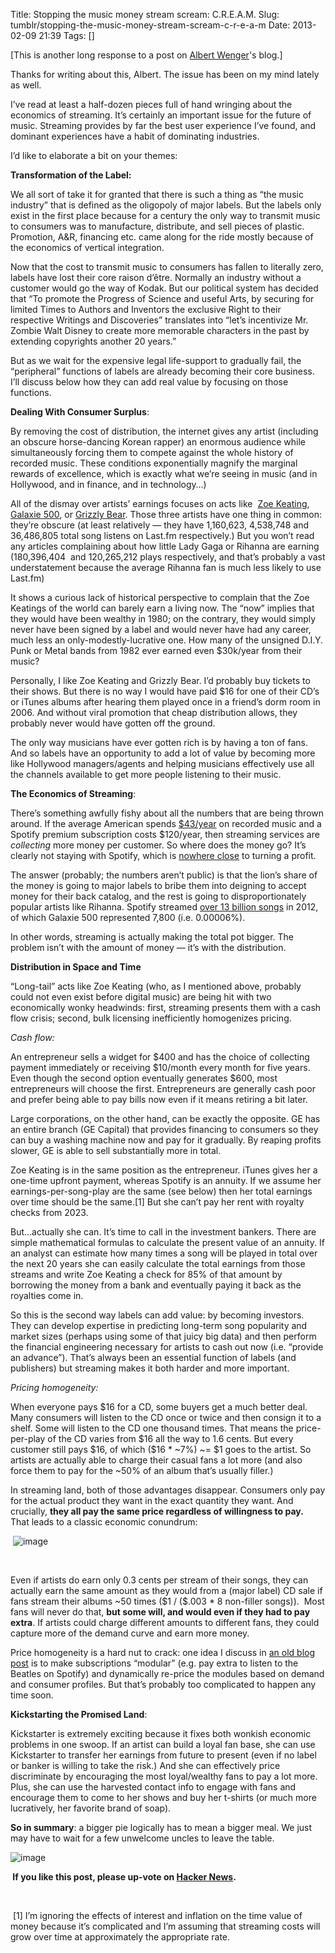 Title: Stopping the music money stream scream: C.R.E.A.M.
Slug: tumblr/stopping-the-music-money-stream-scream-c-r-e-a-m
Date: 2013-02-09 21:39
Tags: []

<p>[This is another long response to a post on <a href="http://continuations.com/post/42582136653/micropennies-the-beginning-not-the-end" target="_blank">Albert Wenger</a>'s blog.]</p>
<p class="MsoNormal"><span>Thanks for writing about this, Albert. The issue has been on my mind lately as well.</span></p>
<p class="MsoNormal"><span>I’ve read at least a half-dozen pieces full of hand wringing about the economics of streaming. It’s certainly an important issue for the future of music. Streaming provides by far the best user experience I’ve found, and dominant experiences have a habit of dominating industries.</span></p>
<p class="MsoNormal"><span>I’d like to elaborate a bit on your themes:</span><span> </span></p>
<p class="MsoNormal"><strong><span>Transformation of the Label:</span></strong></p>
<p class="MsoNormal"><span>We all sort of take it for granted that there is such a thing as “the music industry” that is defined as the oligopoly of major labels. But the labels only exist in the first place because for a century the only way to transmit music to consumers was to manufacture, distribute, and sell pieces of plastic. Promotion, A&amp;R, financing etc. came along for the ride mostly because of the economics of vertical integration.</span></p>
<p class="MsoNormal"><span>Now that the cost to transmit music to consumers has fallen to literally zero, labels have lost their core </span><span>raison d&#8217;être. Normally an industry without a customer would go the way of Kodak. But our political system has decided that “</span><span>To promote the Progress of Science and useful Arts, by securing for limited Times to Authors and Inventors the exclusive Right to their respective Writings and Discoveries” </span><span>translates into “let’s incentivize Mr. Zombie Walt Disney to create more memorable characters in the past by extending copyrights another 20 years.” </span></p>
<p class="MsoNormal"><span></span><span>But as we wait for the expensive legal life-support to gradually fail, the “peripheral” functions of labels are already becoming their core business. I&#8217;ll discuss below how they can add real value by focusing on those functions.</span></p>
<p class="MsoNormal"><strong><span>Dealing With Consumer Surplus</span></strong><span>:</span></p>
<p class="MsoNormal"><span>By removing the cost of distribution, the internet gives any artist (including an obscure horse-dancing Korean rapper) an enormous audience while simultaneously forcing them to compete against the whole history of recorded music. These conditions exponentially magnify the marginal rewards of excellence, which is exactly what we’re seeing in music (and in Hollywood, and in finance, and in technology…)</span></p>
<p class="MsoNormal"><span>All of the dismay over artists’ earnings focuses on acts like  <a href="http://www.theatlantic.com/technology/archive/2012/08/how-you-turn-music-into-money-in-2012-spoiler-mostly-itunes/260678/" target="_blank"><span>Zoe Keating</span></a>, <a href="http://pitchfork.com/features/articles/8993-the-cloud/" target="_blank"><span>Galaxie 500</span></a>, or <a href="http://www.vulture.com/2012/09/grizzly-bear-shields.html" target="_blank"><span>Grizzly Bear</span></a>. Those three artists have one thing in common: they’re obscure (at least relatively &#8212; they have </span><span>1,160,623</span><span>, </span><span>4,538,748&#160;</span><span>and 3</span><span>6,486,805&#160;</span><span>total song listens on Last.fm respectively.) But you won’t read any articles complaining about how little Lady Gaga or Rihanna are earning (</span><span>180,396,404&#160;</span><span> and </span><span>120,265,212 plays respectively, and that’s probably a vast understatement because the average Rihanna fan is much less likely to use Last.fm)</span></p>
<p class="MsoNormal"><span>It shows a curious lack of historical perspective to complain that the Zoe Keatings of the world can barely earn a living now. The “now” implies that they would have been wealthy in 1980; on the contrary, they would simply never have been signed by a label and would </span><span>never</span><span> </span><span>have had any career, much less an only-modestly-lucrative one. How many of the unsigned D.I.Y. Punk or Metal bands from 1982 ever earned even $30k/year from their music?</span></p>
<p class="MsoNormal"><span>Personally, I like Zoe Keating and Grizzly Bear. I’d probably buy tickets to their shows. But there is no way I would have paid $16 for one of their CD’s or iTunes albums after hearing them played once in a friend’s dorm room in 2006. And without viral promotion that cheap distribution allows, they probably never would have gotten off the ground.</span></p>
<p class="MsoNormal"><span>The only way musicians have ever gotten rich is by having a ton of fans. And so labels have an opportunity to add a lot of value by becoming more like Hollywood managers/agents and helping musicians effectively use all the channels available to get more people listening to their music.</span></p>
<p class="MsoNormal"><strong><span>The Economics of Streaming</span></strong><span>:</span></p>
<p class="MsoNormal"><span>There’s something awfully fishy about all the numbers that are being thrown around. If the average American spends <a href="http://www.statista.com/statistics/191044/us-consumer-spending-on-recorded-music-since-2002/" target="_blank">$43/year</a> on recorded music and a Spotify premium subscription costs $120/year, then streaming services are <em>collecting</em> more money per customer. So where does the money go? It’s clearly not staying with Spotify, which is <a href="http://www.businessinsider.com/spotifys-annual-revenue-is-creeping-towards-500-million-but-its-still-bleeding-money-2012-11" target="_blank">nowhere close</a> to turning a profit.</span></p>
<p class="MsoNormal"><span>The answer (probably; the numbers aren’t public) is that the lion’s share of the money is going to major labels to bribe them into deigning to accept money for their back catalog, and the rest is going to disproportionately popular artists like Rihanna. Spotify streamed <a href="http://mediadecoder.blogs.nytimes.com/2012/07/25/digital-notes-spotify-reveals-some-numbers-but-hides-much-more/" target="_blank">over 13 billion songs</a> in 2012, of which Galaxie 500 represented 7,800 (i.e. </span><span>0.00006%).</span></p>
<p class="MsoNormal"><span>In other words, streaming is actually making the total pot bigger. The problem isn’t with the amount of money &#8212; it’s with the distribution.</span></p>
<p class="MsoNormal"><strong><span>Distribution in Space and Time</span></strong></p>
<p class="MsoNormal"><span>“Long-tail” acts like Zoe Keating (who, as I mentioned above, probably could not even exist before digital music) are being hit with two economically wonky headwinds: first, streaming presents them with a cash flow crisis; second, bulk licensing inefficiently homogenizes pricing.</span></p>
<p class="MsoNormal"><em><span>Cash flow:</span></em><span> </span></p>
<p class="MsoNormal"><span>An entrepreneur sells a widget for $400 and has the choice of collecting payment immediately or receiving $10/month every month for five years. Even though the second option eventually generates $600, most entrepreneurs will choose the first. Entrepreneurs are generally cash poor and prefer being able to pay bills now even if it means retiring a bit later.</span></p>
<p class="MsoNormal"><span>Large corporations, on the other hand, can be exactly the opposite. GE has an entire branch (GE Capital) that provides financing to consumers so they can buy a washing machine now and pay for it gradually. By reaping profits slower, GE is able to sell substantially more in total.</span></p>
<p class="MsoNormal"><span>Zoe Keating is in the same position as the entrepreneur. iTunes gives her a one-time upfront payment, whereas Spotify is an annuity. If we assume her earnings-per-song-play are the same (see below) then her total earnings over time should be the same.[1] But she can’t pay her rent with royalty checks from 2023.</span></p>
<p class="MsoNormal"><span>But…actually she can. It’s time to call in the investment bankers. There are simple mathematical formulas to calculate the present value of an annuity. If an analyst can estimate how many times a song will be played in total over the next 20 years she can easily calculate the total earnings from those streams and write Zoe Keating a check for 85% of that amount by borrowing the money from a bank and eventually paying it back as the royalties come in.</span></p>
<p class="MsoNormal"><span>So this is the second way labels can add value: by becoming investors. They can develop expertise in predicting long-term song popularity and market sizes (perhaps using some of that juicy big data) and then perform the financial engineering necessary for artists to cash out now (i.e. “provide an advance”). That’s always been an essential function of labels (and publishers) but streaming makes it both harder and more important.</span></p>
<p class="MsoNormal"><em><span>Pricing homogeneity:</span></em></p>
<p class="MsoNormal"><span>When everyone pays $16 for a CD, some buyers get a much better deal. Many consumers will listen to the CD once or twice and then consign it to a shelf. Some will listen to the CD one thousand times. That means the price-per-play of the CD varies from $16 all the way to 1.6 cents. But every customer still pays </span><span>$16, of which ($16 * ~7%) ~= $1 goes to the artist. So artists are actually able to charge their casual fans a lot more (and also force them to pay for the ~50% of an album that’s usually filler.)</span><span> </span></p>
<p class="MsoNormal"><span>In streaming land, both of those advantages disappear. Consumers only pay for the actual product they want in the exact quantity they want. And crucially, <strong>they all pay the same price regardless of willingness to pay.  </strong>That leads to a classic economic conundrum:</span></p>

<p class="MsoNormal"><span> <img alt="image" src="http://media.tumblr.com/0c86f5f1dfc8d6104a1f020f5033ab7b/tumblr_inline_mhz2308AZF1qz4rgp.png"/></span></p>

<p class="MsoNormal"><span> </span></p>
<p class="MsoNormal"><span>Even if artists do earn only 0.3 cents per stream of their songs, they can actually earn the same amount as they would from a (major label) CD sale if fans stream their albums ~50 times ($1 / ($.003 * 8 non-filler songs)).  Most fans will never do that, <strong>but some will, and would even if they had to pay extra</strong>. If artists could charge different amounts to different fans, they could capture more of the demand curve and earn more money.</span></p>
<p class="MsoNormal"><span>Price homogeneity is a hard nut to crack: one idea I discuss in <a href="http://rogueleaderr.com/post/17701685838/modular-subscription-models-content-exchanges-and-the" target="_blank">an old blog post</a> is to make subscriptions “modular” (e.g. pay extra to listen to the Beatles on Spotify) and dynamically re-price the modules based on demand and consumer profiles. But that’s probably too complicated to happen any time soon.</span></p>
<p class="MsoNormal"><strong><span>Kickstarting the Promised Land</span></strong><span>:</span></p>
<p class="MsoNormal"><span>Kickstarter is extremely exciting because it fixes both wonkish economic problems in one swoop. If an artist can build a loyal fan base, she can use Kickstarter to transfer her earnings from future to present (even if no label or banker is willing to take the risk.) And she can effectively price discriminate by encouraging the most loyal/wealthy fans to pay a lot more. Plus, she can use the harvested contact info to engage with fans and encourage them to come to her shows and buy her t-shirts (or much more lucratively, her favorite brand of soap).</span></p>
<p class="MsoNormal"><span><strong>So in summary</strong>: a bigger pie logically has to mean a bigger meal. We just may have to wait for a few unwelcome uncles to leave the table. </span></p>
<p class="MsoNormal"><span><img alt="image" src="http://media.tumblr.com/5a1d569b1060bec7292285f1c660d4d7/tumblr_inline_mhz2n2GdQa1qz4rgp.jpg"/></span></p>

<p class="MsoNormal"><strong><span> </span><span>If you like this post, please up-vote on</span><span> </span><a href="http://news.ycombinator.com/newest" target="_blank">Hacker News</a><span>.</span> </strong></p>
<p class="MsoNormal"><span> </span></p>
<p class="MsoNormal"><span> [1] I&#8217;m ignoring the effects of interest and inflation on the time value of money because it&#8217;s complicated and I&#8217;m assuming that streaming costs will grow over time at approximately the appropriate rate.</span></p>
